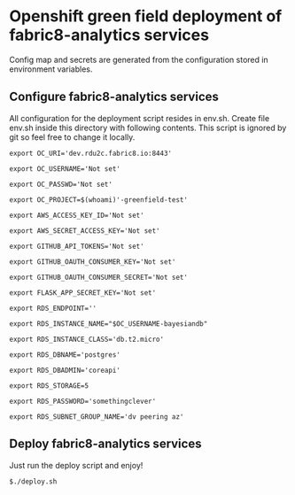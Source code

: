 # Openshift green field deployment of fabric8-analytics services

Config map and secrets are generated from the configuration stored in environment variables.

## Configure fabric8-analytics services
All configuration for the deployment script resides in env.sh.
Create file env.sh inside this directory with following contents.
This script is ignored by git so feel free to change it locally.

`export OC_URI='dev.rdu2c.fabric8.io:8443'`

`export OC_USERNAME='Not set'`

`export OC_PASSWD='Not set'`

`export OC_PROJECT=$(whoami)'-greenfield-test'`

`export AWS_ACCESS_KEY_ID='Not set'`

`export AWS_SECRET_ACCESS_KEY='Not set'`

`export GITHUB_API_TOKENS='Not set'`

`export GITHUB_OAUTH_CONSUMER_KEY='Not set'`

`export GITHUB_OAUTH_CONSUMER_SECRET='Not set'`

`export FLASK_APP_SECRET_KEY='Not set'`

`export RDS_ENDPOINT=''`

`export RDS_INSTANCE_NAME="$OC_USERNAME-bayesiandb"`

`export RDS_INSTANCE_CLASS='db.t2.micro'`

`export RDS_DBNAME='postgres'`

`export RDS_DBADMIN='coreapi'`

`export RDS_STORAGE=5`

`export RDS_PASSWORD='somethingclever'`

`export RDS_SUBNET_GROUP_NAME='dv peering az'`

## Deploy fabric8-analytics services
Just run the deploy script and enjoy!

`$./deploy.sh`
